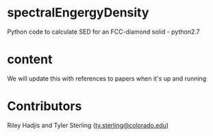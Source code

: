 # spectralEngergyDensity
Python code to calculate SED for an FCC-diamond solid - python2.7

# content
We will update this with references to papers when it's up and running

# Contributors
Riley Hadjis and
Tyler Sterling (ty.sterling@colorado.edu)
